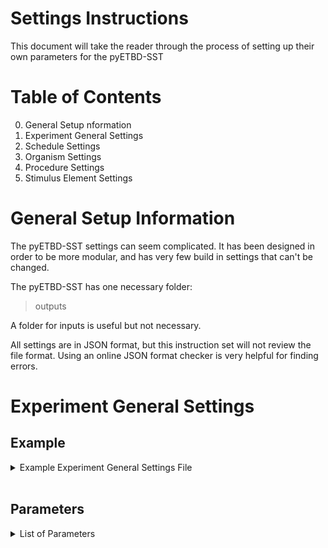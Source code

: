 # Settings Instructions

This document will take the reader through the process of setting up their own parameters for the pyETBD-SST

# Table of Contents

0. General Setup nformation
1. Experiment General Settings
2. Schedule Settings
3. Organism Settings
4. Procedure Settings
5. Stimulus Element Settings

# General Setup Information

The pyETBD-SST settings can seem complicated. It has been designed in order to be more modular, and has very few build in settings that can't be changed.  

The pyETBD-SST has one necessary folder:
>outputs

A folder for inputs is useful but not necessary. 

All settings are in JSON format, but this instruction set will not review the file format. Using an online JSON format checker is very helpful for finding errors. 

# Experiment General Settings


## Example

<details>
<summary>Example Experiment General Settings File</summary>
{ 
	
    "repetitions":10,

	"default_generations_per_schedule":20000,

	"random_shuffle_schedule_x_and_after":null,

	"data_output_type":"stream_output_per_repitition_3",

	"output_entropy":true,

	"output_selection_modifier":true,

	"output_background":true,

	"output_emitted_behavior_population":false,

	"output_entropy_moving_avg_length":5,

	"population_reset_between_schedules":false,

	"experiment_timer_style":"generations",

	"filename_modifier":"mult_sched_se_r5g5w5_bkgd_ri20",

	"reinforcement_context_magnitude_modifer_active":false,

	"reinforcement_context_user_modifier":1,

	"reinforcement_capture_length":10
}
</details>
<br/>

## Parameters

<details>
<summary>List of Parameters</summary>
<br/>

**"repetitions"** : **(integer value)**
>This number determines the number of total idential runs the program will make using the parameters given. Each repetition can be considered an unique artifical organism, if the behavioral populations are not reset between schedules. If the behavioral populations are reset between schedules, then each schedule can be considered an unique artifical organism.
<br/>

**"default_generations_per_schedule"** : **(integer value)**
>This number determines the number of generations in each schedule. This can be over written for a specific schedule using the "nondefault_schedule_generation_count" parameter in the experiment_schedule_settings file.
<br/>

**"random_shuffle_schedule_x_and_after"** : **(integer value)** or **null**
>This parameter will cause all schedules prior to the chosen schedule to be run in the order set in the experiment_schedule_settings file, and schedule X and everything after will have a random order. This was done to mimic the stimulus generalization experiments, which utilize this experimental setup.
<br/>

**"data_output_type"** : **'string'**
>This parameter determines the code used to generate the output CSV file. No other output file types are currently supported.

<details>
<summary>Current Data Output Types</summary>
<br/>

'stream_output_per_repitition_3'
>TBD

'stream_output_per_repitition_2'	
>TBD

'stream_output_per_repitition'
>TBD

'stream_output_per_schedule'
>TBD

</details>
<br/>

**"output_entropy"** : **true** or **false**
>TBD

**"output_selection_modifier"** : **true** or **false**
>TBD

**"output_background"** : **true** or **false**
>TBD

**"output_emitted_behavior_population"** : **true** or **false**
>TBD

**"output_entropy_moving_avg_length"** : **(interger value)**
>TBD

**"population_reset_between_schedules"** : **true** or **false**
>TBD

**"experiment_timer_style"** : **'string'**
>TBD

**"filename_modifier"** : **'string'**
>TBD

**"reinforcement_context_magnitude_modifer_active"** : **true** or **false**
>TBD

**"reinforcement_context_user_modifier"** : **(interger value)**
>TBD

**"reinforcement_capture_length"** : **(interger value)**
>TBD

</details>